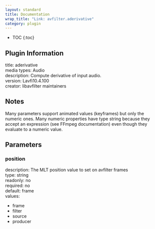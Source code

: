 ```yaml
---
layout: standard
title: Documentation
wrap_title: "Link: avfilter.aderivative"
category: plugin
---
```

* TOC
{:toc}

## Plugin Information

title: aderivative  
media types:
Audio  
description: Compute derivative of input audio.  
version: Lavfi10.4.100  
creator: libavfilter maintainers  

## Notes

Many parameters support animated values (keyframes) but only the numeric ones. Many numeric properties have type string because they accept an expression (see FFmpeg documentation) even though they evaluate to a numeric value.

## Parameters

### position

  
description:
The MLT position value to set on avfilter frames  
type: string  
readonly: no  
required: no  
default: frame  
values:  

* frame
* filter
* source
* producer

